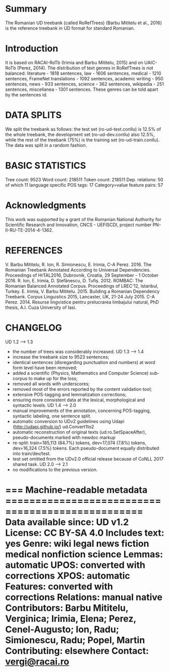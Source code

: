 # Summary

The Romanian UD treebank (called RoRefTrees) (Barbu Mititelu et al., 2016) is the reference treebank in UD format for standard Romanian.

# Introduction

It is based on RACAI-RoTb (Irimia and Barbu Mititelu, 2015) and on UAIC-RoTb (Perez, 2014). The distribution of text genres in RoRefTrees is not balanced: literature - 1818 sentences, law - 1606 sentences, medical - 1210 sentences, FrameNet translations - 1092 sentences, academic writing - 950 sentences, news - 933 sentences, science - 362 sentences, wikipedia - 251 sentences, miscellanea - 1301 sentences. These genres can be told apart by the sentences id.

# DATA SPLITS

We split the treebank as follows: the test set (ro-ud-test.conllu) is 12.5% of the whole treebank, the development set (ro-ud-dev.conllu) also 12.5%, while the rest of the treebank (75%) is the training set (ro-ud-train.conllu). The data was split in a random fashion.

# BASIC STATISTICS

Tree count:  9523
Word count:  218511
Token count: 218511
Dep. relations: 50 of which 11 language specific
POS tags: 17
Category=value feature pairs: 57

# Acknowledgments

This work was supported by a grant of the Romanian National Authority for Scientific Research and Innovation, CNCS - UEFISCDI, project number PN-II-RU-TE-2014-4-1362.

# REFERENCES

V. Barbu Mititelu, R. Ion, R. Simionescu, E. Irimia, C-A Perez. 2016. The Romanian Treebank Annotated According to Universal Dependencies. Proceedings of HrTAL2016, Dubrovnik, Croatia, 29 September - 1 October 2016.
R. Ion, E. Irimia, D. Ștefănescu, D. Tufiș. 2012. ROMBAC: The Romanian Balanced Annotated Corpus. Proceedings of LREC'12, Istanbul, Turkey.
E. Irimia, V. Barbu Mititelu. 2015. Building a Romanian Dependency Treebank. Corpus Linguistics 2015, Lancaster, UK, 21-24 July 2015.
C-A Perez. 2014. Resurse lingvistice pentru prelucrarea limbajului natural, PhD thesis, A.I. Cuza University of Iasi.


# CHANGELOG

UD 1.2 --> 1.3
- the number of trees was considerably increased.
UD 1.3 --> 1.4
- increase the treebank size to 9523 sentences;
- identical sentences (disregarding punctuation and numbers) at word form level have been removed;
- added a scientific (Physics, Mathematics and Computer Science) sub-corpus to make up for the loss;
- removed all words with underscores;
- removed most of the errors reported by the content validation tool;
- extensive POS-tagging and lemmatization corrections;
- ensuring more consistent data at the lexical, morphological and syntactic levels.
UD 1.4 --> 2.0
- manual improvements of the annotation, concerning POS-tagging, syntactic labeling, one sentence split.
- automatic conversion to UDv2 guidelines using Udapi (http://udapi.github.io/) ud.Convert1to2
- automatic reconstruction of original texts (ud.ro.SetSpaceAfter), pseudo-documents marked with newdoc markup
- re-split: train=185,113 (84.7%) tokens, dev=17,074 (7.8%) tokens, dev=16,324 (7.5%) tokens. Each pseudo-document equally distributed into train/dev/test.
- test set omitted from the UDv2.0 official release because of CoNLL 2017 shared task.
UD 2.0 --> 2.1
- no modifications to the previous version.


=== Machine-readable metadata =================================================
Data available since: UD v1.2
License: CC BY-SA 4.0
Includes text: yes
Genre: wiki legal news fiction medical nonfiction science
Lemmas: automatic
UPOS: converted with corrections
XPOS: automatic
Features: converted with corrections
Relations: manual native
Contributors: Barbu Mititelu, Verginica; Irimia, Elena; Perez, Cenel-Augusto; Ion, Radu; Simionescu, Radu; Popel, Martin
Contributing: elsewhere
Contact: vergi@racai.ro
===============================================================================
